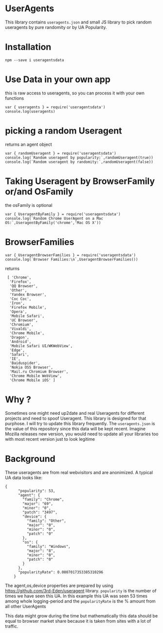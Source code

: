 # UserAgents
This library contains `useragents.json` and small JS library to pick random useragents by pure randomity or by UA Popularity.

# Installation
```
npm --save i useragentsdata 
```

# Use Data in your own app
this is raw access to useragents, so you can process it with your own functions
```
var { useragents } = require('useragentsdata')
console.log(useragents)
```

# picking a random Useragent
returns an agent object
```
var { randomUseragent } = require('useragentsdata')
console.log(`Random useragent by popularity:`,randomUseragent(true))
console.log(`Random useragent by randomity:`,randomUseragent(false))
```

# Taking Useragent by BrowserFamily or/and OsFamily
the osFamily is optional
```
var { UseragentByFamily } = require('useragentsdata')
console.log(`Random Chrome UserAgent on a Mac OS:`,UseragentByFamily('chrome','Mac OS X'))
```


# BrowserFamilies
```
var { UseragentBrowserFamilies } = require('useragentsdata')
console.log(`Browser Families:\n`,UseragentBrowserFamilies())
```

returns
```
 [ 'Chrome',
  'Firefox',
  'QQ Browser',
  'Other',
  'Yandex Browser',
  'Coc Coc',
  'Iron',
  'Firefox Mobile',
  'Opera',
  'Mobile Safari',
  'UC Browser',
  'Chromium',
  'Vivaldi',
  'Chrome Mobile',
  'Dragon',
  'Android',
  'Mobile Safari UI/WKWebView',
  'Edge',
  'Safari',
  'IE',
  'Baiduspider',
  'Nokia OSS Browser',
  'Mail.ru Chromium Browser',
  'Chrome Mobile WebView',
  'Chrome Mobile iOS' ]
```


# Why ?
Sometimes one might need up2date and real Useragents for different projects and need to spoof Useragent. This library is designed for that purphose. I will try to update this library frequently. The `useragents.json` is the value of this repository since this data will be kept recent. Imagine Mozilla releases new version, you would need to update all your libraries too with most recent version just to look legitime

# Background
These useragents are from real webvisitors and are anonimized. A typical UA data looks like:

```
{
      "popularity": 53,
      "agent": {
        "family": "Chrome",
        "major": "69",
        "minor": "0",
        "patch": "3497",
        "device": {
          "family": "Other",
          "major": "0",
          "minor": "0",
          "patch": "0"
        },
        "os": {
          "family": "Windows",
          "major": "8",
          "minor": "0",
          "patch": "0"
        }
      },
      "popularityRate": 0.0007017353385310296
    }
```

The agent,os,device properties are prepared by using https://github.com/3rd-Eden/useragent library. `popularity` is the number of times we have seen this UA. In this example this UA was seen 53 times among whole logging-period and the `popularityRate` is the % amount from all other UserAgents

This data might grow during the time but mathematically this data should be equal to browser market share because it is taken from sites with a lot of traffic.